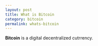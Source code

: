 ```yaml
---
layout: post
title: What is Bitcoin
category: bitcoin
permalink: whats-bitcoin
---
```

**Bitcoin** is a digital decentralized cutrrency.